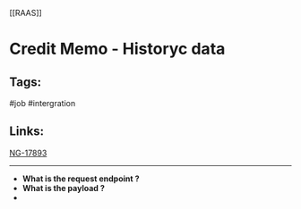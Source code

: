 [[RAAS]]

# Credit Memo - Historyc data

## Tags:
#job #intergration 

## Links:
[NG-17893](https://globalization-partners.atlassian.net/browse/NG-17893)

---

- **What is the request endpoint ?**
- **What is the payload ?**
- 